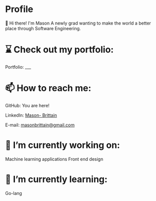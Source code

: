 # Profile
👋 Hi there! I'm Mason
A newly grad wanting to make the world a better place through Software Engineering.

# ⌛ Check out my portfolio:
Portfolio: ___

# 📫 How to reach me:

GitHub: You are here!

LinkedIn: [Mason- Brittain](https://www.linkedin.com/in/mason-brittain-4a265a1aa/)

E-mail: masonbrittain@gmail.com

# 🔭 I’m currently working on:
Machine learning applications
Front end design

# 🌱 I’m currently learning:
Go-lang
